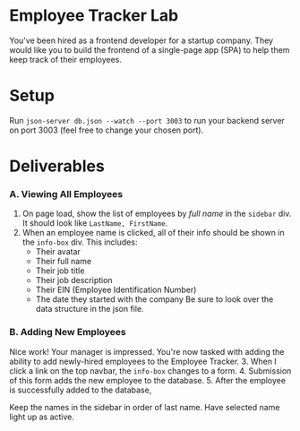 # Employee Tracker Lab
You've been hired as a frontend developer for a startup company. They would like you to build the frontend of a single-page app (SPA) to help them keep track of their employees.

# Setup
Run `json-server db.json --watch --port 3003` to run your backend server on port 3003 (feel free to change your chosen port).

# Deliverables
### A. Viewing All Employees
1. On page load, show the list of employees by *full name* in the `sidebar` div. It should look like `LastName, FirstName`.
2. When an employee name is clicked, all of their info should be shown in the `info-box` div. This includes:
    - Their avatar
    - Their full name
    - Their job title
    - Their job description
    - Their EIN (Employee Identification Number)
    - The date they started with the company
Be sure to look over the data structure in the json file.
### B. Adding New Employees
Nice work! Your manager is impressed. You're now tasked with adding the ability to add newly-hired employees to the Employee Tracker.
3. When I click a link on the top navbar, the `info-box` changes to a form.
4. Submission of this form adds the new employee to the database.
5. After the employee is successfully added to the database, 

Keep the names in the sidebar in order of last name.
Have selected name light up as active.
